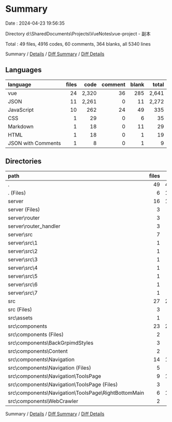 # Summary

Date : 2024-04-23 19:56:35

Directory d:\\SharedDocuments\\Projects\\VueNotes\\vue-project - 副本

Total : 49 files,  4916 codes, 60 comments, 364 blanks, all 5340 lines

Summary / [Details](details.md) / [Diff Summary](diff.md) / [Diff Details](diff-details.md)

## Languages
| language | files | code | comment | blank | total |
| :--- | ---: | ---: | ---: | ---: | ---: |
| vue | 24 | 2,320 | 36 | 285 | 2,641 |
| JSON | 11 | 2,261 | 0 | 11 | 2,272 |
| JavaScript | 10 | 262 | 24 | 49 | 335 |
| CSS | 1 | 29 | 0 | 6 | 35 |
| Markdown | 1 | 18 | 0 | 11 | 29 |
| HTML | 1 | 18 | 0 | 1 | 19 |
| JSON with Comments | 1 | 8 | 0 | 1 | 9 |

## Directories
| path | files | code | comment | blank | total |
| :--- | ---: | ---: | ---: | ---: | ---: |
| . | 49 | 4,916 | 60 | 364 | 5,340 |
| . (Files) | 6 | 1,403 | 1 | 18 | 1,422 |
| server | 16 | 1,118 | 18 | 46 | 1,182 |
| server (Files) | 3 | 872 | 4 | 8 | 884 |
| server\\router | 3 | 17 | 0 | 12 | 29 |
| server\\router_handler | 3 | 166 | 14 | 19 | 199 |
| server\\src | 7 | 63 | 0 | 7 | 70 |
| server\\src\\1 | 1 | 9 | 0 | 1 | 10 |
| server\\src\\2 | 1 | 9 | 0 | 1 | 10 |
| server\\src\\3 | 1 | 9 | 0 | 1 | 10 |
| server\\src\\4 | 1 | 9 | 0 | 1 | 10 |
| server\\src\\5 | 1 | 9 | 0 | 1 | 10 |
| server\\src\\6 | 1 | 9 | 0 | 1 | 10 |
| server\\src\\7 | 1 | 9 | 0 | 1 | 10 |
| src | 27 | 2,395 | 41 | 300 | 2,736 |
| src (Files) | 3 | 95 | 5 | 21 | 121 |
| src\\assets | 1 | 29 | 0 | 6 | 35 |
| src\\components | 23 | 2,271 | 36 | 273 | 2,580 |
| src\\components (Files) | 2 | 80 | 0 | 5 | 85 |
| src\\components\\BackGrpimdStyles | 3 | 111 | 0 | 10 | 121 |
| src\\components\\Content | 2 | 241 | 5 | 37 | 283 |
| src\\components\\Navigation | 14 | 1,675 | 31 | 201 | 1,907 |
| src\\components\\Navigation (Files) | 5 | 321 | 7 | 44 | 372 |
| src\\components\\Navigation\\ToolsPage | 9 | 1,354 | 24 | 157 | 1,535 |
| src\\components\\Navigation\\ToolsPage (Files) | 3 | 261 | 2 | 33 | 296 |
| src\\components\\Navigation\\ToolsPage\\RightBottomMain | 6 | 1,093 | 22 | 124 | 1,239 |
| src\\components\\WebCrawler | 2 | 164 | 0 | 20 | 184 |

Summary / [Details](details.md) / [Diff Summary](diff.md) / [Diff Details](diff-details.md)